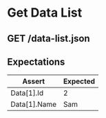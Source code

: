 # Get Data List

## GET /data-list.json

## Expectations

| Assert | Expected |
| - | - |
| Data[1].Id | 2 |
| Data[1].Name | Sam |